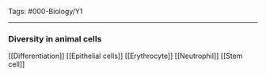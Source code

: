 Tags: #000-Biology/Y1

---
### Diversity in animal cells
[[Differentiation]]
[[Epithelial cells]]
[[Erythrocyte]]
[[Neutrophil]]
[[Stem cell]]

